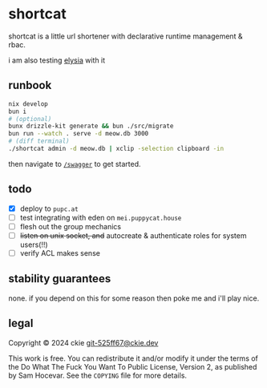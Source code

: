 # shortcat

shortcat is a little url shortener with declarative runtime management & rbac. 

i am also testing [elysia](https://elysiajs.com/) with it

## runbook
``` bash
nix develop
bun i
# (optional)
bunx drizzle-kit generate && bun ./src/migrate 
bun run --watch . serve -d meow.db 3000
# (diff terminal)
./shortcat admin -d meow.db | xclip -selection clipboard -in
```

then navigate to [`/swagger`](http://localhost:3000/swagger) to get started.

## todo
- [X] deploy to `pupc.at`
- [ ] test integrating with eden on `mei.puppycat.house`
- [ ] flesh out the group mechanics
- [ ] ~~listen on unix socket, and~~ autocreate & authenticate roles for system users(!!)
- [ ] verify ACL makes sense

## stability guarantees

none. if you depend on this for some reason then poke me and i'll play nice.

## legal

Copyright © 2024 ckie <git-525ff67@ckie.dev>

This work is free. You can redistribute it and/or modify it under the
terms of the Do What The Fuck You Want To Public License, Version 2,
as published by Sam Hocevar. See the `COPYING` file for more details.

